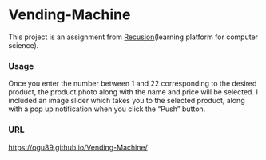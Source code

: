 # Vending-Machine

This project is an assignment from <a href="https://recursionist.io/">Recusion</a>(learning platform for computer science).

### Usage
Once you enter the number between 1 and 22 corresponding to the desired product, the product photo along with the name and price will be selected.
I included an image slider which takes you to the selected product, along with a pop up notification when you click the “Push” button.

### URL
<a href="https://ogu89.github.io/Emotion-Onomatopoeia-Dictionary/">https://ogu89.github.io/Vending-Machine/</a>

